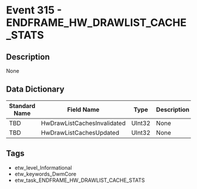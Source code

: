 # Event 315 - ENDFRAME_HW_DRAWLIST_CACHE_STATS

## Description
None

## Data Dictionary
|Standard Name|Field Name|Type|Description|Sample Value|
|---|---|---|---|---|
|TBD|HwDrawListCachesInvalidated|UInt32|None|`None`|
|TBD|HwDrawListCachesUpdated|UInt32|None|`None`|

## Tags
* etw_level_Informational
* etw_keywords_DwmCore
* etw_task_ENDFRAME_HW_DRAWLIST_CACHE_STATS